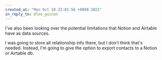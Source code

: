 ```yaml
---
created_at: "Mon Oct 18 22:01:56 +0000 2021"
in_reply_to: @leo_guinan
---
```


I've also been looking over the potential limitations that Notion and Airtable have as data sources.

I was going to store all relationship info there, but I don't think that's needed. Instead, I'm going to give the option to export contacts to a Notion or Airtable db.